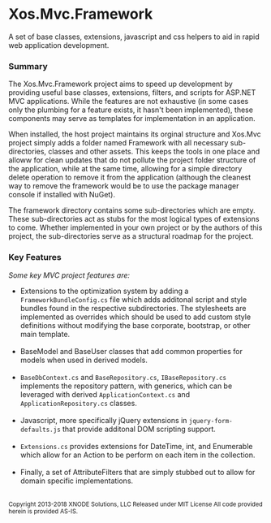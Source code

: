 <h1>Xos.Mvc.Framework</h1>

<p>
A set of base classes, extensions, javascript and css helpers to aid in rapid web application development.
</p>

<h3>Summary</h3>
<p>
The Xos.Mvc.Framework project aims to speed up development by providing useful base classes, extensions, filters, and scripts for ASP.NET MVC applications. While the features are not exhaustive (in some cases only the plumbing for a feature exists, it hasn't been implemented), these components may serve as templates for implementation in an application.
</p>
<p>
When installed, the host project maintains its orginal structure and Xos.Mvc project simply adds a folder named Framework with all necessary sub-directories, classes and other assets. This keeps the tools in one place and alloww for clean updates that do not pollute the project folder structure of the application, while at the same time, allowing for a simple directory delete operation to remove it from the application (although the cleanest way to remove the framework would be to use the package manager console if installed with NuGet).
</p>
<p>
The framework directory contains some sub-directories which are empty. These sub-directories act as stubs for the most logical types of extensions to come. Whether implemented in your own project or by the authors of this project, the sub-directories serve as a structural roadmap for the project.
</p>

<h3>Key Features</h3>

<em>Some key MVC project features are:</em>
<ul>
  <li>
    Extensions to the optimization system by adding a <code>FrameworkBundleConfig.cs</code> file which adds additonal script and style bundles found
    in the respective subdirectories. The stylesheets are implemented as overrides which should be used to add custom style definitions
    without modifying the base corporate, bootstrap, or other main template.<br /><br />
  </li>
  <li>
    BaseModel and BaseUser classes that add common properties for models when used in derived models.<br /><br />
  </li>
  <li>
    <code>BaseDbContext.cs</code> and <code>BaseRepository.cs</code>, <code>IBaseRepository.cs</code> implements the repository pattern, with generics, which can be leveraged
    with derived <code>ApplicationContext.cs</code> and <code>ApplicationRepository.cs</code> classes.<br /><br />
   </li>
   <li>
     Javascript, more specifically jQuery extensions in <code>jquery-form-defaults.js</code> that provide additonal DOM scripting support.<br /><br />
    </li>
    <li>
      <code>Extensions.cs</code> provides extensions for DateTime, int, and Enumerable<T> which allow for an Action to be perform on each item in the collection.<br /><br />
    </li>
    <li>
      Finally, a set of AttributeFilters that are simply stubbed out to allow for domain specific implementations.<br /><br />
    </li>
  </ul>

<small>
  Copyright 2013-2018 XNODE Solutions, LLC
  Released under MIT License
  All code provided herein is provided AS-IS.
</small>
